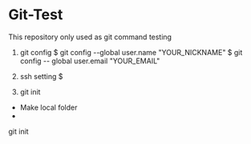 # Git-Test
This repository only used as git command  testing

1. git config
$ git config --global user.name "YOUR_NICKNAME"
$ git config -- global user.email "YOUR_EMAIL"

2. ssh setting
$ 

2. git init
- Make local folder 
- 

git init
